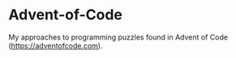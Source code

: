 # Advent-of-Code
My approaches to programming puzzles found in Advent of Code (https://adventofcode.com).
